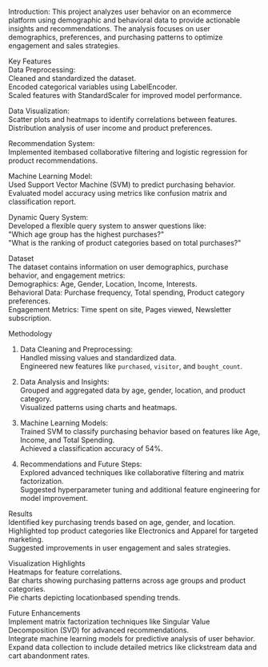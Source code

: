  Introduction:
This project analyzes user behavior on an ecommerce platform using demographic and behavioral data to provide actionable insights and recommendations. The analysis focuses on user demographics, preferences, and purchasing patterns to optimize engagement and sales strategies.  

 Key Features  
 Data Preprocessing:  
   Cleaned and standardized the dataset.  
   Encoded categorical variables using LabelEncoder.  
   Scaled features with StandardScaler for improved model performance.  

 Data Visualization:  
   Scatter plots and heatmaps to identify correlations between features.  
   Distribution analysis of user income and product preferences.  

 Recommendation System:  
   Implemented itembased collaborative filtering and logistic regression for product recommendations.  

 Machine Learning Model:  
   Used Support Vector Machine (SVM) to predict purchasing behavior.  
   Evaluated model accuracy using metrics like confusion matrix and classification report.  

 Dynamic Query System:  
   Developed a flexible query system to answer questions like:  
     "Which age group has the highest purchases?"  
     "What is the ranking of product categories based on total purchases?"  

 Dataset  
The dataset contains information on user demographics, purchase behavior, and engagement metrics:  
 Demographics: Age, Gender, Location, Income, Interests.  
 Behavioral Data: Purchase frequency, Total spending, Product category preferences.  
 Engagement Metrics: Time spent on site, Pages viewed, Newsletter subscription.  

 Methodology  
1. Data Cleaning and Preprocessing:  
    Handled missing values and standardized data.  
    Engineered new features like `purchased`, `visitor`, and `bought_count`.  

2. Data Analysis and Insights:  
    Grouped and aggregated data by age, gender, location, and product category.  
    Visualized patterns using charts and heatmaps.  

3. Machine Learning Models:  
    Trained SVM to classify purchasing behavior based on features like Age, Income, and Total Spending.  
    Achieved a classification accuracy of 54%.  

4. Recommendations and Future Steps:  
    Explored advanced techniques like collaborative filtering and matrix factorization.  
    Suggested hyperparameter tuning and additional feature engineering for model improvement.  

 Results  
 Identified key purchasing trends based on age, gender, and location.  
 Highlighted top product categories like Electronics and Apparel for targeted marketing.  
 Suggested improvements in user engagement and sales strategies.  

 Visualization Highlights  
 Heatmaps for feature correlations.  
 Bar charts showing purchasing patterns across age groups and product categories.  
 Pie charts depicting locationbased spending trends.  

 Future Enhancements  
 Implement matrix factorization techniques like Singular Value Decomposition (SVD) for advanced recommendations.  
 Integrate machine learning models for predictive analysis of user behavior.  
 Expand data collection to include detailed metrics like clickstream data and cart abandonment rates.  

 

